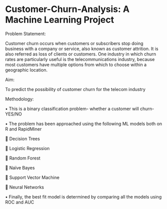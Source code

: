 # Customer-Churn-Analysis: A Machine Learning Project

Problem Statement: 

Customer churn occurs when customers or subscribers stop doing business with a company or service, also known as customer attrition. It is also referred as loss of clients or customers. One industry in which churn rates are particularly useful is the telecommunications industry, because most customers have multiple options from which to choose within a geographic location.

Aim:

To predict the possibility of customer churn for the telecom industry

Methodology:

•	This is a binary classification problem- whether a customer will churn- YES/NO

•	The problem has been approached using the following ML models both on R and RapidMiner

	Decision Trees

	Logistic Regression

	Random Forest

	Naïve Bayes

	Support Vector Machine

	Neural Networks

•	Finally, the best fit model is determined by comparing all the models using ROC and AUC
